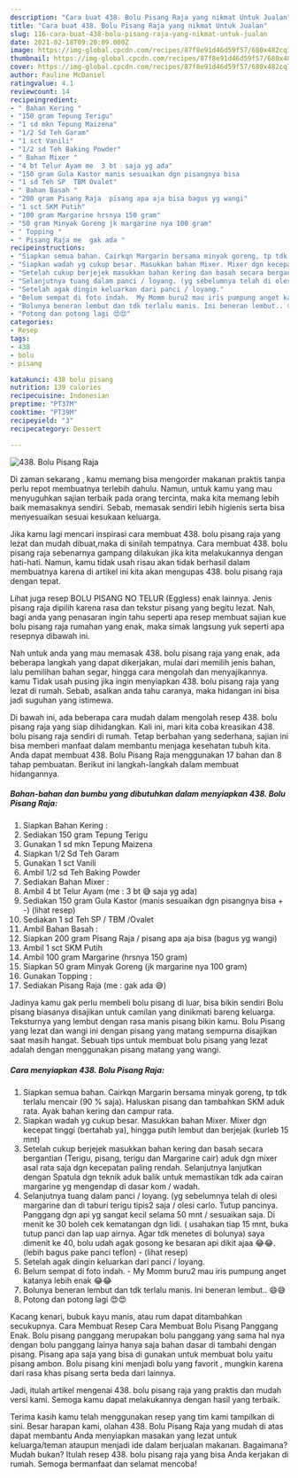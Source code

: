 ```yaml
---
description: "Cara buat 438. Bolu Pisang Raja yang nikmat Untuk Jualan"
title: "Cara buat 438. Bolu Pisang Raja yang nikmat Untuk Jualan"
slug: 116-cara-buat-438-bolu-pisang-raja-yang-nikmat-untuk-jualan
date: 2021-02-18T09:20:09.000Z
image: https://img-global.cpcdn.com/recipes/87f8e91d46d59f57/680x482cq70/438-bolu-pisang-raja-foto-resep-utama.jpg
thumbnail: https://img-global.cpcdn.com/recipes/87f8e91d46d59f57/680x482cq70/438-bolu-pisang-raja-foto-resep-utama.jpg
cover: https://img-global.cpcdn.com/recipes/87f8e91d46d59f57/680x482cq70/438-bolu-pisang-raja-foto-resep-utama.jpg
author: Pauline McDaniel
ratingvalue: 4.1
reviewcount: 14
recipeingredient:
- " Bahan Kering "
- "150 gram Tepung Terigu"
- "1 sd mkn Tepung Maizena"
- "1/2 Sd Teh Garam"
- "1 sct Vanili"
- "1/2 sd Teh Baking Powder"
- " Bahan Mixer "
- "4 bt Telur Ayam me  3 bt  saja yg ada"
- "150 gram Gula Kastor manis sesuaikan dgn pisangnya bisa             lihat resep"
- "1 sd Teh SP  TBM Ovalet"
- " Bahan Basah "
- "200 gram Pisang Raja  pisang apa aja bisa bagus yg wangi"
- "1 sct SKM Putih"
- "100 gram Margarine hrsnya 150 gram"
- "50 gram Minyak Goreng jk margarine nya 100 gram"
- " Topping "
- " Pisang Raja me  gak ada "
recipeinstructions:
- "Siapkan semua bahan. Cairkqn Margarin bersama minyak goreng, tp tdk terlalu mencair (90 % saja). Haluskan pisang dan tambahkan SKM aduk rata. Ayak bahan kering dan campur rata."
- "Siapkan wadah yg cukup besar. Masukkan bahan Mixer. Mixer dgn kecepat tinggi (bertahab ya), hingga putih lembut dan berjejak (kurleb 15 mnt)"
- "Setelah cukup berjejek masukkan bahan kering dan basah secara bergantian (Terigu, pisang, terigu dan Margarine cair) aduk dgn mixer asal rata saja dgn kecepatan paling rendah. Selanjutnya lanjutkan dengan Spatula dgn teknik aduk balik untuk memastikan tdk ada cairan margarine yg mengendap di dasar kom / wadah."
- "Selanjutnya tuang dalam panci / loyang. (yg sebelumnya telah di olesi margarine dan di taburi terigu tipis2 saja / olesi carlo. Tutup pancinya. Panggang dgn api yg sangat kecil selama 50 mnt / sesuaikan saja. Di menit ke 30 boleh cek kematangan dgn lidi. ( usahakan tiap 15 mnt, buka tutup panci dan lap uap airnya. Agar tdk menetes di bolunya) saya dimenit ke 40, bolu udah agak gosong ke besaran api dikit ajaa 😂😂. (lebih bagus pake panci teflon)           (lihat resep)"
- "Setelah agak dingin keluarkan dari panci / loyang."
- "Belum sempat di foto indah.  My Momm buru2 mau iris pumpung anget katanya lebih enak 😂😂"
- "Bolunya beneran lembut dan tdk terlalu manis. Ini beneran lembut.. 😄😅"
- "Potong dan potong lagi 😍😍"
categories:
- Resep
tags:
- 438
- bolu
- pisang

katakunci: 438 bolu pisang 
nutrition: 139 calories
recipecuisine: Indonesian
preptime: "PT37M"
cooktime: "PT39M"
recipeyield: "3"
recipecategory: Dessert

---
```



![438. Bolu Pisang Raja](https://img-global.cpcdn.com/recipes/87f8e91d46d59f57/680x482cq70/438-bolu-pisang-raja-foto-resep-utama.jpg)

Di zaman  sekarang , kamu memang bisa mengorder makanan praktis tanpa perlu repot membuatnya terlebih dahulu. Namun, untuk kamu yang mau menyuguhkan sajian terbaik pada orang tercinta, maka kita memang lebih baik memasaknya sendiri. Sebab, memasak sendiri lebih higienis serta bisa menyesuaikan sesuai kesukaan keluarga.

Jika kamu lagi mencari inspirasi cara membuat 438. bolu pisang raja yang lezat dan mudah dibuat,maka di sinilah tempatnya. Cara membuat 438. bolu pisang raja  sebenarnya gampang dilakukan jika kita melakukannya dengan hati-hati. Namun, kamu tidak usah risau akan tidak berhasil dalam membuatnya 
karena di artikel ini kita akan mengupas 438. bolu pisang raja dengan tepat.  

Lihat juga resep BOLU PISANG NO TELUR (Eggless) enak lainnya. Jenis pisang raja dipilih karena rasa dan tekstur pisang yang begitu lezat. Nah, bagi anda yang penasaran ingin tahu seperti apa resep membuat sajian kue bolu pisang raja rumahan yang enak, maka simak langsung yuk seperti apa resepnya dibawah ini.

Nah untuk anda yang mau memasak 438. bolu pisang raja yang enak, ada beberapa langkah yang dapat dikerjakan, mulai dari memilih jenis bahan, lalu pemilihan bahan segar, hingga cara mengolah dan menyajikannya. kamu Tidak usah pusing jika ingin menyiapkan 438. bolu pisang raja yang lezat di rumah. Sebab, asalkan anda  tahu caranya, maka hidangan ini bisa jadi suguhan yang istimewa.

Di bawah ini, ada beberapa cara mudah dalam mengolah resep 438. bolu pisang raja yang siap dihidangkan. Kali ini, mari kita coba kreasikan 438. bolu pisang raja sendiri di rumah. Tetap berbahan yang sederhana, sajian ini bisa memberi manfaat dalam membantu menjaga kesehatan tubuh kita. Anda dapat membuat 438. Bolu Pisang Raja menggunakan 17 bahan dan 8 tahap pembuatan. Berikut ini langkah-langkah dalam membuat hidangannya.

<!--inarticleads1-->

##### Bahan-bahan dan bumbu yang dibutuhkan dalam menyiapkan 438. Bolu Pisang Raja:

1. Siapkan  Bahan Kering :
1. Sediakan 150 gram Tepung Terigu
1. Gunakan 1 sd mkn Tepung Maizena
1. Siapkan 1/2 Sd Teh Garam
1. Gunakan 1 sct Vanili
1. Ambil 1/2 sd Teh Baking Powder
1. Sediakan  Bahan Mixer :
1. Ambil 4 bt Telur Ayam (me : 3 bt 😅 saja yg ada)
1. Sediakan 150 gram Gula Kastor (manis sesuaikan dgn pisangnya bisa + -)           (lihat resep)
1. Sediakan 1 sd Teh SP / TBM /Ovalet
1. Ambil  Bahan Basah :
1. Siapkan 200 gram Pisang Raja / pisang apa aja bisa (bagus yg wangi)
1. Ambil 1 sct SKM Putih
1. Ambil 100 gram Margarine (hrsnya 150 gram)
1. Siapkan 50 gram Minyak Goreng (jk margarine nya 100 gram)
1. Gunakan  Topping :
1. Sediakan  Pisang Raja (me : gak ada 😅)


Jadinya kamu gak perlu membeli bolu pisang di luar, bisa bikin sendiri Bolu pisang biasanya disajikan untuk camilan yang dinikmati bareng keluarga. Teksturnya yang lembut dengan rasa manis pisang bikin kamu. Bolu Pisang yang lezat dan wangi ini dengan pisang yang matang sempurna disajikan saat masih hangat. Sebuah tips untuk membuat bolu pisang yang lezat adalah dengan menggunakan pisang matang yang wangi. 

<!--inarticleads2-->

##### Cara menyiapkan 438. Bolu Pisang Raja:

1. Siapkan semua bahan. Cairkqn Margarin bersama minyak goreng, tp tdk terlalu mencair (90 % saja). Haluskan pisang dan tambahkan SKM aduk rata. Ayak bahan kering dan campur rata.
1. Siapkan wadah yg cukup besar. Masukkan bahan Mixer. Mixer dgn kecepat tinggi (bertahab ya), hingga putih lembut dan berjejak (kurleb 15 mnt)
1. Setelah cukup berjejek masukkan bahan kering dan basah secara bergantian (Terigu, pisang, terigu dan Margarine cair) aduk dgn mixer asal rata saja dgn kecepatan paling rendah. Selanjutnya lanjutkan dengan Spatula dgn teknik aduk balik untuk memastikan tdk ada cairan margarine yg mengendap di dasar kom / wadah.
1. Selanjutnya tuang dalam panci / loyang. (yg sebelumnya telah di olesi margarine dan di taburi terigu tipis2 saja / olesi carlo. Tutup pancinya. Panggang dgn api yg sangat kecil selama 50 mnt / sesuaikan saja. Di menit ke 30 boleh cek kematangan dgn lidi. ( usahakan tiap 15 mnt, buka tutup panci dan lap uap airnya. Agar tdk menetes di bolunya) saya dimenit ke 40, bolu udah agak gosong ke besaran api dikit ajaa 😂😂. (lebih bagus pake panci teflon) -           (lihat resep)
1. Setelah agak dingin keluarkan dari panci / loyang.
1. Belum sempat di foto indah.  - My Momm buru2 mau iris pumpung anget katanya lebih enak 😂😂
1. Bolunya beneran lembut dan tdk terlalu manis. Ini beneran lembut.. 😄😅
1. Potong dan potong lagi 😍😍


Kacang kenari, bubuk kayu manis, atau rum dapat ditambahkan secukupnya. Cara Membuat Resep Cara Membuat Bolu Pisang Panggang Enak. Bolu pisang panggang merupakan bolu panggang yang sama hal nya dengan bolu panggang lainya hanya saja bahan dasar di tambahi dengan pisang. Pisang apa saja yang bisa di gunakan untuk membuat bolu yaitu pisang ambon. Bolu pisang kini menjadi bolu yang favorit , mungkin karena dari rasa khas pisang serta beda dari lainnya. 

Jadi, itulah artikel mengenai  438. bolu pisang raja  yang praktis dan mudah versi kami. Semoga kamu dapat melakukannya dengan hasil yang terbaik. 

Terima kasih kamu telah menggunakan resep yang tim kami tampilkan di sini. Besar harapan kami, olahan  438. Bolu Pisang Raja yang mudah di atas dapat membantu Anda menyiapkan masakan yang lezat untuk keluarga/teman ataupun menjadi ide dalam berjualan makanan. Bagaimana? Mudah bukan? Itulah resep 438. bolu pisang raja yang bisa Anda kerjakan di rumah. Semoga bermanfaat dan selamat mencoba!

